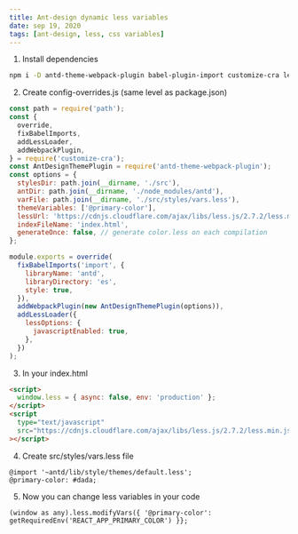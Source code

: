 ```yaml
---
title: Ant-design dynamic less variables
date: sep 19, 2020
tags: [ant-design, less, css variables]
---
```


1) Install dependencies

```bash
npm i -D antd-theme-webpack-plugin babel-plugin-import customize-cra less less-loader react-app-rewired
```

2) Create config-overrides.js (same level as package.json)

```jsx
const path = require('path');
const {
  override,
  fixBabelImports,
  addLessLoader,
  addWebpackPlugin,
} = require('customize-cra');
const AntDesignThemePlugin = require('antd-theme-webpack-plugin');
const options = {
  stylesDir: path.join(__dirname, './src'),
  antDir: path.join(__dirname, './node_modules/antd'),
  varFile: path.join(__dirname, './src/styles/vars.less'),
  themeVariables: ['@primary-color'],
  lessUrl: 'https://cdnjs.cloudflare.com/ajax/libs/less.js/2.7.2/less.min.js',
  indexFileName: 'index.html',
  generateOnce: false, // generate color.less on each compilation
};

module.exports = override(
  fixBabelImports('import', {
    libraryName: 'antd',
    libraryDirectory: 'es',
    style: true,
  }),
  addWebpackPlugin(new AntDesignThemePlugin(options)),
  addLessLoader({
    lessOptions: {
      javascriptEnabled: true,
    },
  })
);
```

3) In your index.html

```html
<script>
  window.less = { async: false, env: 'production' };
</script>
<script
  type="text/javascript"
  src="https://cdnjs.cloudflare.com/ajax/libs/less.js/2.7.2/less.min.js"
></script>
```

4) Create src/styles/vars.less file

```less
@import '~antd/lib/style/themes/default.less';
@primary-color: #dada;
```

5) Now you can change less variables in your code

```tsx
(window as any).less.modifyVars({ '@primary-color': getRequiredEnv('REACT_APP_PRIMARY_COLOR') }};
```
